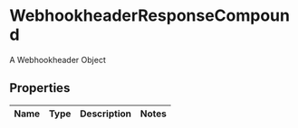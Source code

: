 

# WebhookheaderResponseCompound

A Webhookheader Object

## Properties

| Name | Type | Description | Notes |
|------------ | ------------- | ------------- | -------------|



